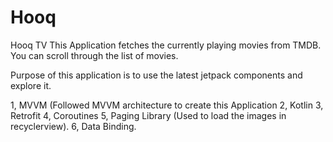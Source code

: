 # Hooq
Hooq TV
This Application fetches the currently playing movies from TMDB. You can scroll through the list of movies.

Purpose of this application is to use the latest jetpack components and explore it.

1, MVVM (Followed MVVM architecture to create this Application
2, Kotlin 
3, Retrofit
4, Coroutines
5, Paging Library (Used to load the images in recyclerview).
6, Data Binding.
